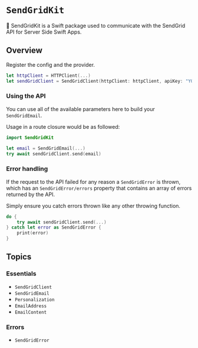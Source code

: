 # ``SendGridKit``

📧 SendGridKit is a Swift package used to communicate with the SendGrid API for Server Side Swift Apps.

## Overview

Register the config and the provider.

```swift
let httpClient = HTTPClient(...)
let sendGridClient = SendGridClient(httpClient: httpClient, apiKey: "YOUR_API_KEY")
```

### Using the API

You can use all of the available parameters here to build your ``SendGridEmail``.

Usage in a route closure would be as followed:

```swift
import SendGridKit

let email = SendGridEmail(...)
try await sendGridClient.send(email)
```

### Error handling

If the request to the API failed for any reason a ``SendGridError`` is thrown, which has an ``SendGridError/errors`` property that contains an array of errors returned by the API.

Simply ensure you catch errors thrown like any other throwing function.

```swift
do {
    try await sendGridClient.send(...)
} catch let error as SendGridError {
    print(error)
}
```

## Topics

### Essentials

- ``SendGridClient``
- ``SendGridEmail``
- ``Personalization``
- ``EmailAddress``
- ``EmailContent``

### Errors

- ``SendGridError``

